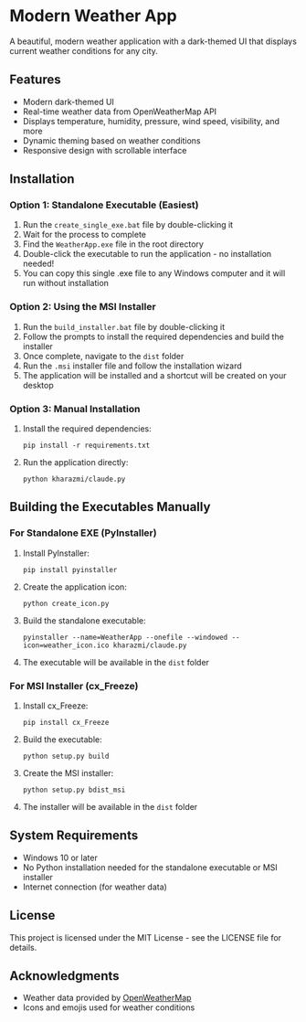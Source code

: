 # Modern Weather App

A beautiful, modern weather application with a dark-themed UI that displays current weather conditions for any city.

## Features

- Modern dark-themed UI
- Real-time weather data from OpenWeatherMap API
- Displays temperature, humidity, pressure, wind speed, visibility, and more
- Dynamic theming based on weather conditions
- Responsive design with scrollable interface

## Installation

### Option 1: Standalone Executable (Easiest)

1. Run the `create_single_exe.bat` file by double-clicking it
2. Wait for the process to complete
3. Find the `WeatherApp.exe` file in the root directory
4. Double-click the executable to run the application - no installation needed!
5. You can copy this single .exe file to any Windows computer and it will run without installation

### Option 2: Using the MSI Installer

1. Run the `build_installer.bat` file by double-clicking it
2. Follow the prompts to install the required dependencies and build the installer
3. Once complete, navigate to the `dist` folder
4. Run the `.msi` installer file and follow the installation wizard
5. The application will be installed and a shortcut will be created on your desktop

### Option 3: Manual Installation

1. Install the required dependencies:
   ```
   pip install -r requirements.txt
   ```

2. Run the application directly:
   ```
   python kharazmi/claude.py
   ```

## Building the Executables Manually

### For Standalone EXE (PyInstaller)

1. Install PyInstaller:
   ```
   pip install pyinstaller
   ```

2. Create the application icon:
   ```
   python create_icon.py
   ```

3. Build the standalone executable:
   ```
   pyinstaller --name=WeatherApp --onefile --windowed --icon=weather_icon.ico kharazmi/claude.py
   ```

4. The executable will be available in the `dist` folder

### For MSI Installer (cx_Freeze)

1. Install cx_Freeze:
   ```
   pip install cx_Freeze
   ```

2. Build the executable:
   ```
   python setup.py build
   ```

3. Create the MSI installer:
   ```
   python setup.py bdist_msi
   ```

4. The installer will be available in the `dist` folder

## System Requirements

- Windows 10 or later
- No Python installation needed for the standalone executable or MSI installer
- Internet connection (for weather data)

## License

This project is licensed under the MIT License - see the LICENSE file for details.

## Acknowledgments

- Weather data provided by [OpenWeatherMap](https://openweathermap.org/)
- Icons and emojis used for weather conditions 